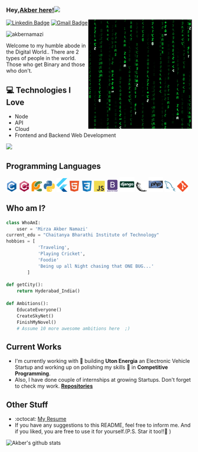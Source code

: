 ### Hey,[Akber here!](https://www.linkedin.com/in/akber-namazi/)<img src="https://media.giphy.com/media/hvRJCLFzcasrR4ia7z/giphy.gif" width="25px">

<img src = 'https://github.com/akbernamazi/akbernamazi/blob/master/images/matrix.gif' alt = 'Awesome Matrix Code' align='right'/>

[![Linkedin Badge](https://img.shields.io/badge/-akbernamazi-blue?style=flat-square&logo=Linkedin&logoColor=white&link=https://www.linkedin.com/in/akber-namazi)](https://www.linkedin.com/in/akber-namazi/) [![Gmail Badge](https://img.shields.io/badge/-akbernamazi9@gmail.com-c14438?style=flat-square&logo=Gmail&logoColor=white&link=mailto:akbernamazi9@gmail.com)](mailto:akbernamazi9@gmail.com)

<p align="left"> <img src="https://komarev.com/ghpvc/?username=akbernamazi" alt="akbernamazi" /> </p>

Welcome to my humble abode in the Digital World.. There are 2 types of people in the world. Those who get Binary and those who don't.

## :computer: Technologies I Love

- Node
- API
- Cloud
- Frontend and Backend Web Development

<img src = "https://github-readme-stats.vercel.app/api/top-langs/?username=akbernamazi&layout=compact">

## Programming Languages

<img src = 'https://github.com/akbernamazi/akbernamazi/blob/master/images/c-original.svg' width='30'/> <img src = 'https://github.com/akbernamazi/akbernamazi/blob/master/images/cpp.svg' width='30'/> <img src = 'https://github.com/akbernamazi/akbernamazi/blob/master/images/pycharm.svg' width='30'/> <img src = 'https://github.com/akbernamazi/akbernamazi/blob/master/images/python2.png' height='30'/> <img src = 'https://github.com/akbernamazi/akbernamazi/blob/master/images/flutter-logo.svg' width='30'/> <img src = 'https://github.com/akbernamazi/akbernamazi/blob/master/images/html.svg' width='30'/> <img src = 'https://github.com/akbernamazi/akbernamazi/blob/master/images/css.svg' width='30'/> <img src = 'https://github.com/akbernamazi/akbernamazi/blob/master/images/js.svg' width='30'/> <img src = 'https://github.com/akbernamazi/akbernamazi/blob/master/images/bootstrap.svg' width='33'/> <img src = 'https://github.com/akbernamazi/akbernamazi/blob/master/images/django.svg' height='40'/> <img src = 'https://github.com/akbernamazi/akbernamazi/blob/master/images/flask.png' width='30'/> <img src = 'https://github.com/akbernamazi/akbernamazi/blob/master/images/php.svg' width='40'/>
<img src = 'https://github.com/akbernamazi/akbernamazi/blob/master/images/sql.svg' width='30'/> <img src = 'https://github.com/akbernamazi/akbernamazi/blob/master/images/git.svg' width='30'/>

## Who am I?

```python
class WhoAmI:
	user = 'Mirza Akber Namazi'
current_edu = "Chaitanya Bharathi Institute of Technology"
hobbies = [
			'Traveling',
			'Playing Cricket',
			'Foodie'
			'Being up all Night chasing that ONE BUG...'
		]

def getCity():
	return Hyderabad_India()

def Ambitions():
	EducateEveryone()
	CreateSkyNet()
	FinishMyNovel()
	# Assume 10 more awesome ambitions here  ;)

```

## Current Works

- I'm currently working with 🔭 building **Uton Energia** an Electronic Vehicle Startup and working up on polishing my skills 🌱 in **Competitive Programming**.
- Also, I have done couple of internships at growing Startups. Don't forget to check my work. **[Repositories](https://github.com/akbernamazi?tab=repositories)**

## Other Stuff

- :octocat: [My Resume](https://drive.google.com/file/d/1pfCH-o0ao3-jfgn0VV0ptBgmWzUcDLhH/view?usp=sharing)
- If you have any suggestions to this README, feel free to inform me. And if you liked, you are free to use it for yourself.(P.S. Star it too!!:grimacing: )

![Akber's github stats](https://github-readme-stats.vercel.app/api?username=akbernamazi&show_icons=true&hide=[%22issues%22])

